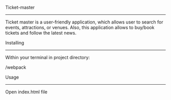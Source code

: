 Ticket-master
______________________________________________________________________________________________

Ticket master is a user-friendly application, which allows user to search for events, attractions, or venues.
Also, this application allows to buy/book tickets and follow the latest news.

Installing
______________________________________________________________________________________________

Within your terminal in project directory:

/webpack


Usage
______________________________________________________________________________________________

Open index.html file

